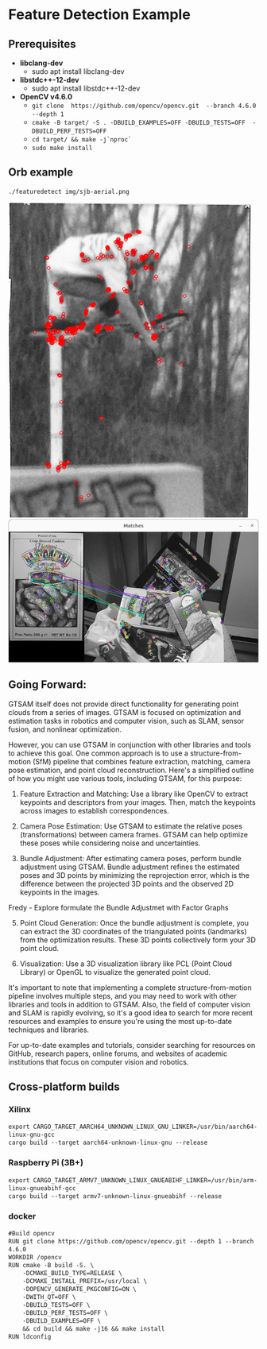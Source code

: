 # Feature Detection Example

## Prerequisites

- **libclang-dev**
  - sudo apt install libclang-dev
- **libstdc++-12-dev**
  - sudo apt install libstdc++-12-dev
- **OpenCV v4.6.0**
  - ``` git clone  https://github.com/opencv/opencv.git  --branch 4.6.0 --depth 1 ```
  - ``` cmake -B target/ -S . -DBUILD_EXAMPLES=OFF -DBUILD_TESTS=OFF  -DBUILD_PERF_TESTS=OFF ```
  - ``` cd target/ && make -j`nproc` ```
  - ``` sudo make install ```

## Orb example

```bash
./featuredetect img/sjb-aerial.png
```

![orb-features](docs/arial-detects.png)
![orb-features](docs/box_matches.png)


## Going Forward:

GTSAM itself does not provide direct functionality for generating point clouds from a series of images. GTSAM is focused on optimization and estimation tasks in robotics and computer vision, such as SLAM, sensor fusion, and nonlinear optimization.

However, you can use GTSAM in conjunction with other libraries and tools to achieve this goal. One common approach is to use a structure-from-motion (SfM) pipeline that combines feature extraction, matching, camera pose estimation, and point cloud reconstruction. Here's a simplified outline of how you might use various tools, including GTSAM, for this purpose:

1. Feature Extraction and Matching:
Use a library like OpenCV to extract keypoints and descriptors from your images. Then, match the keypoints across images to establish correspondences.

2. Camera Pose Estimation:
Use GTSAM to estimate the relative poses (transformations) between camera frames. GTSAM can help optimize these poses while considering noise and uncertainties.

3. Bundle Adjustment:
After estimating camera poses, perform bundle adjustment using GTSAM. Bundle adjustment refines the estimated poses and 3D points by minimizing the reprojection error, which is the difference between the projected 3D points and the observed 2D keypoints in the images.

Fredy - Explore formulate the Bundle Adjustmet with Factor Graphs 

5. Point Cloud Generation:
Once the bundle adjustment is complete, you can extract the 3D coordinates of the triangulated points (landmarks) from the optimization results. These 3D points collectively form your 3D point cloud.

6. Visualization:
Use a 3D visualization library like PCL (Point Cloud Library) or OpenGL to visualize the generated point cloud.

It's important to note that implementing a complete structure-from-motion pipeline involves multiple steps, and you may need to work with other libraries and tools in addition to GTSAM. Also, the field of computer vision and SLAM is rapidly evolving, so it's a good idea to search for more recent resources and examples to ensure you're using the most up-to-date techniques and libraries.

For up-to-date examples and tutorials, consider searching for resources on GitHub, research papers, online forums, and websites of academic institutions that focus on computer vision and robotics.


## Cross-platform builds

### Xilinx

```
export CARGO_TARGET_AARCH64_UNKNOWN_LINUX_GNU_LINKER=/usr/bin/aarch64-linux-gnu-gcc
cargo build --target aarch64-unknown-linux-gnu --release
```

### Raspberry Pi (3B+)

```
export CARGO_TARGET_ARMV7_UNKNOWN_LINUX_GNUEABIHF_LINKER=/usr/bin/arm-linux-gnueabihf-gcc
cargo build --target armv7-unknown-linux-gnueabihf --release
````

### docker
```
#Build opencv
RUN git clone https://github.com/opencv/opencv.git --depth 1 --branch 4.6.0
WORKDIR /opencv 
RUN cmake -B build -S. \
    -DCMAKE_BUILD_TYPE=RELEASE \
    -DCMAKE_INSTALL_PREFIX=/usr/local \
    -DOPENCV_GENERATE_PKGCONFIG=ON \
    -DWITH_QT=OFF \
    -DBUILD_TESTS=OFF \
    -DBUILD_PERF_TESTS=OFF \
    -DBUILD_EXAMPLES=OFF \
    && cd build && make -j16 && make install
RUN ldconfig

```


